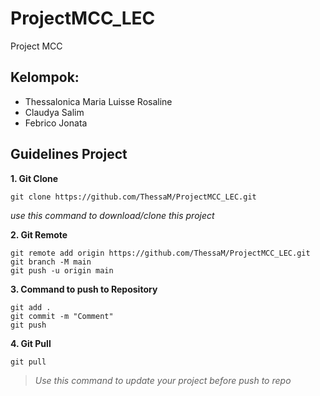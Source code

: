 # ProjectMCC_LEC
 Project MCC

## Kelompok:
 - Thessalonica Maria Luisse Rosaline
 - Claudya Salim
 - Febrico Jonata

## Guidelines Project

**1. Git Clone**
```
git clone https://github.com/ThessaM/ProjectMCC_LEC.git
```
_use this command to download/clone this project_

**2. Git Remote**
```
git remote add origin https://github.com/ThessaM/ProjectMCC_LEC.git
git branch -M main
git push -u origin main
```

**3. Command to push to Repository**
```
git add .
git commit -m "Comment"
git push
```

**4. Git Pull**
```
git pull
```
> _Use this command to update your project before push to repo_
